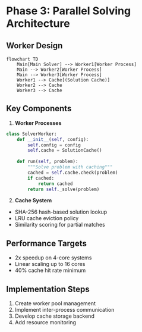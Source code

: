 # Phase 3: Parallel Solving Architecture

## Worker Design
```mermaid
flowchart TD
    Main[Main Solver] --> Worker1[Worker Process]
    Main --> Worker2[Worker Process]
    Main --> Worker3[Worker Process]
    Worker1 --> Cache[(Solution Cache)]
    Worker2 --> Cache
    Worker3 --> Cache
```

## Key Components
1. **Worker Processes**
```python
class SolverWorker:
    def __init__(self, config):
        self.config = config
        self.cache = SolutionCache()
        
    def run(self, problem):
        """Solve problem with caching"""
        cached = self.cache.check(problem)
        if cached:
            return cached
        return self._solve(problem)
```

2. **Cache System**
- SHA-256 hash-based solution lookup
- LRU cache eviction policy
- Similarity scoring for partial matches

## Performance Targets
- 2x speedup on 4-core systems
- Linear scaling up to 16 cores
- 40% cache hit rate minimum

## Implementation Steps
1. Create worker pool management
2. Implement inter-process communication
3. Develop cache storage backend
4. Add resource monitoring
